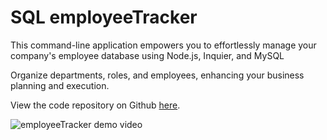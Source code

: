 # SQL employeeTracker

This command-line application empowers you to effortlessly manage your company's employee database using Node.js, Inquier, and MySQL

Organize departments, roles, and employees, enhancing your business planning and execution.

View the code repository on Github [here](https://github.com/wellheythereMJ/employeeTracker).

![employeeTracker demo video]()